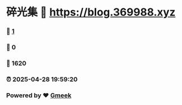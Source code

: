 # 碎光集 :link: https://blog.369988.xyz 
### :page_facing_up: [1](https://blog.369988.xyz/tag.html) 
### :speech_balloon: 0 
### :hibiscus: 1620 
### :alarm_clock: 2025-04-28 19:59:20 
### Powered by :heart: [Gmeek](https://github.com/Meekdai/Gmeek)
